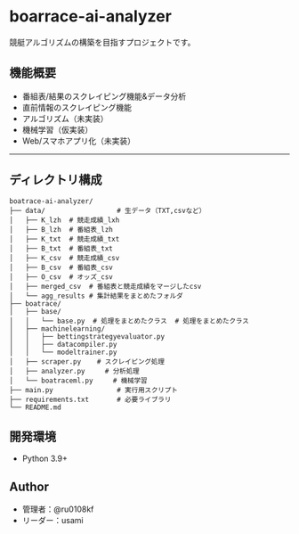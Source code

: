 # boarrace-ai-analyzer
競艇アルゴリズムの構築を目指すプロジェクトです。

## 機能概要
- 番組表/結果のスクレイピング機能&データ分析
- 直前情報のスクレイピング機能
- アルゴリズム（未実装）
- 機械学習（仮実装）
- Web/スマホアプリ化（未実装）

---

## ディレクトリ構成
```text
boatrace-ai-analyzer/
├── data/                  # 生データ（TXT,csvなど）
│   ├── K_lzh  # 競走成績_lxh
│   ├── B_lzh  # 番組表_lzh
│   ├── K_txt  # 競走成績_txt
│   ├── B_txt  # 番組表_txt
│   ├── K_csv  # 競走成績_csv
│   ├── B_csv  # 番組表_csv
│   ├── O_csv  # オッズ_csv
│   ├── merged_csv  # 番組表と競走成績をマージしたcsv
│   └── agg_results # 集計結果をまとめたフォルダ
├── boatrace/
│   ├── base/
│   │   └── base.py  # 処理をまとめたクラス  # 処理をまとめたクラス
│   ├── machinelearning/
│   │   ├── bettingstrategyevaluator.py
│   │   ├── datacompiler.py
│   │   └── modeltrainer.py
│   ├── scraper.py    # スクレイピング処理
│   ├── analyzer.py     # 分析処理
│   └── boatraceml.py     # 機械学習
├── main.py                # 実行用スクリプト
├── requirements.txt       # 必要ライブラリ
└── README.md
```
## 開発環境
- Python 3.9+

## Author
- 管理者：@ru0108kf
- リーダー：usami
  
